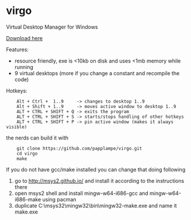 virgo
=====
Virtual Desktop Manager for Windows

[Download here](https://github.com/papplampe/virgo/releases/download/v.1.4.2/virgo.zip)

Features:
- resource friendly, exe is <10kb on disk and uses <1mb memory while running
- 9 virtual desktops (more if you change a constant and recompile the code)

Hotkeys:

        Alt + Ctrl +  1..9     -> changes to desktop 1..9
        Alt + Shift + 1..9     -> moves active window to desktop 1..9
        ALT + CTRL + SHIFT + Q -> exits the program
        ALT + CTRL + SHIFT + S -> starts/stops handling of other hotkeys
        ALT + CTRL + SHIFT + P -> pin active window (makes it always visible)

the nerds can build it with

        git clone https://github.com/papplampe/virgo.git
        cd virgo
        make

If you do not have gcc/make installed you can change that doing following

1. go to http://msys2.github.io/ and install it according to the instructions there
2. open msys2 shell and install mingw-w64-i686-gcc and mingw-w64-i686-make using pacman
3. duplicate C:\msys32\mingw32\bin\mingw32-make.exe and name it make.exe
